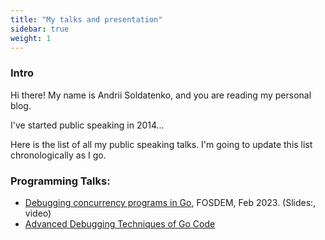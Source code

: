 ```yaml
---
title: "My talks and presentation"
sidebar: true
weight: 1
---
```


### Intro

Hi there! My name is Andrii Soldatenko, and you are reading my personal blog.

I've started public speaking in 2014... 

Here is the list of all my public speaking talks. I'm going to update this list
chronologically as I go.

### Programming Talks:

* [Debugging concurrency programs in Go](), FOSDEM, Feb 2023. (Slides:, video) 
* [Advanced Debugging Techniques of Go Code]()

[//]: # (* <name>. conf name, month YEAR.)

